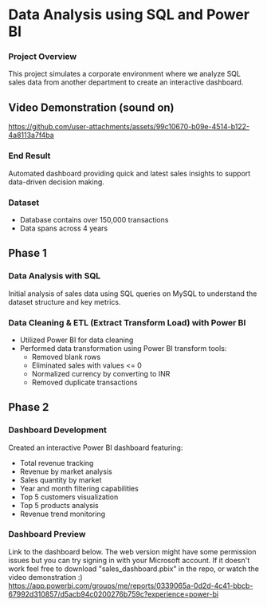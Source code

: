 # Data Analysis using SQL and Power BI

### Project Overview
This project simulates a corporate environment where we analyze SQL sales data from another department to create an interactive dashboard.


## Video Demonstration (sound on)
https://github.com/user-attachments/assets/99c10670-b09e-4514-b122-4a8113a7f4ba


### End Result
Automated dashboard providing quick and latest sales insights to support data-driven decision making.

### Dataset
- Database contains over 150,000 transactions
- Data spans across 4 years

## Phase 1
### Data Analysis with SQL
Initial analysis of sales data using SQL queries on MySQL to understand the dataset structure and key metrics.

### Data Cleaning & ETL (Extract Transform Load) with Power BI
- Utilized Power BI for data cleaning
- Performed data transformation using Power BI transform tools:
  - Removed blank rows
  - Eliminated sales with values <= 0
  - Normalized currency by converting to INR
  - Removed duplicate transactions

## Phase 2
### Dashboard Development
Created an interactive Power BI dashboard featuring:
- Total revenue tracking
- Revenue by market analysis
- Sales quantity by market
- Year and month filtering capabilities
- Top 5 customers visualization
- Top 5 products analysis
- Revenue trend monitoring

### Dashboard Preview
Link to the dashboard below. The web version might have some permission issues but you can try signing in with your Microsoft account. If it doesn't work feel free to download "sales_dashboard.pbix" in the repo, or watch the video demonstration :)   
https://app.powerbi.com/groups/me/reports/0339065a-0d2d-4c41-bbcb-67992d310857/d5acb94c0200276b759c?experience=power-bi

